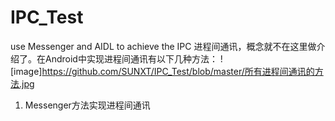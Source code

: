 # IPC_Test
use Messenger and AIDL to achieve the IPC
进程间通讯，概念就不在这里做介绍了。在Android中实现进程间通讯有以下几种方法：
![image]https://github.com/SUNXT/IPC_Test/blob/master/所有进程间通讯的方法.jpg
1. Messenger方法实现进程间通讯
